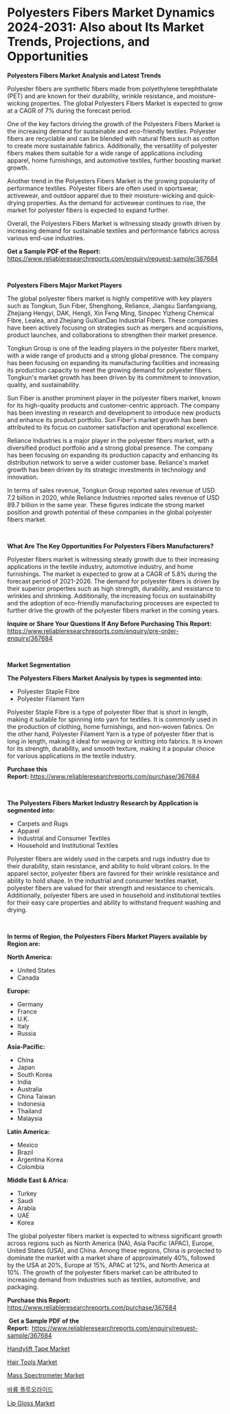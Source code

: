 <p><h1>Polyesters Fibers Market Dynamics 2024-2031: Also about Its Market Trends, Projections, and Opportunities</h1></p><p><strong>Polyesters Fibers Market Analysis and Latest Trends</strong></p>
<p><p>Polyester fibers are synthetic fibers made from polyethylene terephthalate (PET) and are known for their durability, wrinkle resistance, and moisture-wicking properties. The global Polyesters Fibers Market is expected to grow at a CAGR of 7% during the forecast period. </p><p>One of the key factors driving the growth of the Polyesters Fibers Market is the increasing demand for sustainable and eco-friendly textiles. Polyester fibers are recyclable and can be blended with natural fibers such as cotton to create more sustainable fabrics. Additionally, the versatility of polyester fibers makes them suitable for a wide range of applications including apparel, home furnishings, and automotive textiles, further boosting market growth.</p><p>Another trend in the Polyesters Fibers Market is the growing popularity of performance textiles. Polyester fibers are often used in sportswear, activewear, and outdoor apparel due to their moisture-wicking and quick-drying properties. As the demand for activewear continues to rise, the market for polyester fibers is expected to expand further.</p><p>Overall, the Polyesters Fibers Market is witnessing steady growth driven by increasing demand for sustainable textiles and performance fabrics across various end-use industries.</p></p>
<p><strong>Get a Sample PDF of the Report:&nbsp;</strong> <a href="https://www.reliableresearchreports.com/enquiry/request-sample/367684">https://www.reliableresearchreports.com/enquiry/request-sample/367684</a></p>
<p>&nbsp;</p>
<p><strong>Polyesters Fibers Major Market Players</strong></p>
<p><p>The global polyester fibers market is highly competitive with key players such as Tongkun, Sun Fiber, Shenghong, Reliance, Jiangsu Sanfangxiang, Zhejiang Hengyi, DAK, Hengli, Xin Feng Ming, Sinopec Yizheng Chemical Fibre, Lealea, and Zhejiang GuXianDao Industrial Fibers. These companies have been actively focusing on strategies such as mergers and acquisitions, product launches, and collaborations to strengthen their market presence.</p><p>Tongkun Group is one of the leading players in the polyester fibers market, with a wide range of products and a strong global presence. The company has been focusing on expanding its manufacturing facilities and increasing its production capacity to meet the growing demand for polyester fibers. Tongkun's market growth has been driven by its commitment to innovation, quality, and sustainability.</p><p>Sun Fiber is another prominent player in the polyester fibers market, known for its high-quality products and customer-centric approach. The company has been investing in research and development to introduce new products and enhance its product portfolio. Sun Fiber's market growth has been attributed to its focus on customer satisfaction and operational excellence.</p><p>Reliance Industries is a major player in the polyester fibers market, with a diversified product portfolio and a strong global presence. The company has been focusing on expanding its production capacity and enhancing its distribution network to serve a wider customer base. Reliance's market growth has been driven by its strategic investments in technology and innovation.</p><p>In terms of sales revenue, Tongkun Group reported sales revenue of USD 7.2 billion in 2020, while Reliance Industries reported sales revenue of USD 89.7 billion in the same year. These figures indicate the strong market position and growth potential of these companies in the global polyester fibers market.</p></p>
<p>&nbsp;</p>
<p><strong>What Are The Key Opportunities For Polyesters Fibers Manufacturers?</strong></p>
<p><p>Polyester fibers market is witnessing steady growth due to their increasing applications in the textile industry, automotive industry, and home furnishings. The market is expected to grow at a CAGR of 5.8% during the forecast period of 2021-2026. The demand for polyester fibers is driven by their superior properties such as high strength, durability, and resistance to wrinkles and shrinking. Additionally, the increasing focus on sustainability and the adoption of eco-friendly manufacturing processes are expected to further drive the growth of the polyester fibers market in the coming years.</p></p>
<p><strong>Inquire or Share Your Questions If Any Before Purchasing This Report:</strong> <a href="https://www.reliableresearchreports.com/enquiry/pre-order-enquiry/367684">https://www.reliableresearchreports.com/enquiry/pre-order-enquiry/367684</a></p>
<p>&nbsp;</p>
<p><strong>Market Segmentation</strong></p>
<p><strong>The Polyesters Fibers Market Analysis by types is segmented into:</strong></p>
<p><ul><li>Polyester Staple Fibre</li><li>Polyester Filament Yarn</li></ul></p>
<p><p>Polyester Staple Fibre is a type of polyester fiber that is short in length, making it suitable for spinning into yarn for textiles. It is commonly used in the production of clothing, home furnishings, and non-woven fabrics. On the other hand, Polyester Filament Yarn is a type of polyester fiber that is long in length, making it ideal for weaving or knitting into fabrics. It is known for its strength, durability, and smooth texture, making it a popular choice for various applications in the textile industry.</p></p>
<p><strong>Purchase this Report:&nbsp;</strong><a href="https://www.reliableresearchreports.com/purchase/367684">https://www.reliableresearchreports.com/purchase/367684</a></p>
<p>&nbsp;</p>
<p><strong>The Polyesters Fibers Market Industry Research by Application is segmented into:</strong></p>
<p><ul><li>Carpets and Rugs</li><li>Apparel</li><li>Industrial and Consumer Textiles</li><li>Household and Institutional Textiles</li></ul></p>
<p><p>Polyester fibers are widely used in the carpets and rugs industry due to their durability, stain resistance, and ability to hold vibrant colors. In the apparel sector, polyester fibers are favored for their wrinkle resistance and ability to hold shape. In the industrial and consumer textiles market, polyester fibers are valued for their strength and resistance to chemicals. Additionally, polyester fibers are used in household and institutional textiles for their easy care properties and ability to withstand frequent washing and drying.</p></p>
<p>&nbsp;</p>
<p><strong>In terms of Region, the Polyesters Fibers Market Players available by Region are:</strong></p>
<p>
    <p> <strong> North America: </strong>
        <ul>
            <li>United States</li>
            <li>Canada</li>
        </ul>
        </p> 
    <p> <strong> Europe: </strong>
        <ul>
            <li>Germany</li>
            <li>France</li>
            <li>U.K.</li>
            <li>Italy</li>
            <li>Russia</li>
        </ul>
        </p> 
    <p> <strong> Asia-Pacific: </strong>
        <ul>
            <li>China</li>
            <li>Japan</li>
            <li>South Korea</li>
            <li>India</li>
            <li>Australia</li>
            <li>China Taiwan</li>
            <li>Indonesia</li>
            <li>Thailand</li>
            <li>Malaysia</li>
        </ul>
        </p> 
    <p> <strong> Latin America: </strong>
        <ul>
            <li>Mexico</li>
            <li>Brazil</li>
            <li>Argentina Korea</li>
            <li>Colombia</li>
        </ul>
        </p> 
    <p> <strong> Middle East & Africa: </strong>
        <ul>
            <li>Turkey</li>
            <li>Saudi</li>
            <li>Arabia</li>
            <li>UAE</li>
            <li>Korea</li>
        </ul>
    </p>
    </p>
<p><p>The global polyester fibers market is expected to witness significant growth across regions such as North America (NA), Asia Pacific (APAC), Europe, United States (USA), and China. Among these regions, China is projected to dominate the market with a market share of approximately 40%, followed by the USA at 20%, Europe at 15%, APAC at 12%, and North America at 10%. The growth of the polyester fibers market can be attributed to increasing demand from industries such as textiles, automotive, and packaging.</p></p>
<p><strong>Purchase this Report: </strong><a href="https://www.reliableresearchreports.com/purchase/367684">https://www.reliableresearchreports.com/purchase/367684</a></p>
<p>&nbsp;<strong>Get a Sample PDF of the Report:&nbsp;&nbsp;</strong><a href="https://www.reliableresearchreports.com/enquiry/request-sample/367684">https://www.reliableresearchreports.com/enquiry/request-sample/367684</a></p>
<p><strong></strong></p>
<p><p><a href="https://extreme-scabiosa-c81.notion.site/Handylift-Tape-Market-Size-Global-Industry-Overview-Market-Segmentation-and-Forecast-2024-to-2031-e0b4b921d9ca40a4a2ee83a4c46b0dcd">Handylift Tape Market</a></p><p><a href="https://view.publitas.com/reportprime-1/hair-tools-market-size-growth-outlook-from-2024-to-2031-projecting-at-markets-trends-analysis-by-application-regional-outlook-and-revenue/">Hair Tools Market</a></p><p><a href="https://github.com/singletonthaxterkelliehr2df/Market-Research-Report-List-1/blob/main/mass-spectrometer-market.md">Mass Spectrometer Market</a></p><p><a href="https://medium.com/@angelnienowdseej3e45z3p8c/%EB%B0%94%EB%A5%A8-%ED%94%8C%EB%A3%A8%EC%98%A4%EB%9D%BC%EC%9D%B4%EB%93%9C-%EC%8B%9C%EC%9E%A5-%EA%B7%9C%EB%AA%A8-%EC%8B%9C%EC%9E%A5-%EC%A0%84%EB%A7%9D-%EB%B0%8F-%EC%8B%9C%EC%9E%A5-%EC%98%88%EC%B8%A1-2024%EB%85%84%EB%B6%80%ED%84%B0-2031%EB%85%84%EA%B9%8C%EC%A7%80-84d1a88e5471">바륨 플루오라이드</a></p><p><a href="https://view.publitas.com/reportprime-1/lip-gloss-market-size-market-share-and-global-market-analysis-report-2024-2031/">Lip Gloss Market</a></p></p>